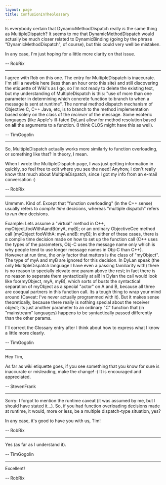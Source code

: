 ```yaml
---
layout: page
title: ConfusionInTheGlossary
---
```




Is everybody certain that DynamicMethodDispatch really *is* the same thing as MultipleDispatch? It seems to me that DynamicMethodDispatch would actually be much closer related to DynamicBinding (going by the phrase "DynamicMethodDispatch", of course), but this could very well be mistaken.

In any case, I'm just hoping for a little more clarity on that issue.

-- RobRix

----

I agree with Rob on this one. The entry for MultipleDispatch is inaccurate. I'm still a newbie here (less than an hour onto this site) and still discovering the etiquette of Wiki's as I go, so I'm not ready to delete the existing text, but my understanding of MultipleDispatch is this: "use of more than one parameter in  determining which concrete function to branch to when a message is sent at runtime". The normal method dispatch mechanism of Objective C, C++ Java, etc, is to branch to the method implementation based solely on the class of the *reciever* of the message. Some esoteric languages (like Apple's ill-fated DyLan) allow for method resolution based on **all** the arguments to a function. (I think CLOS might have this as well).

-- TimGogolin

----

So, MultipleDispatch actually works more similarly to function overloading, or something like that? In theory, I mean.

When I wrote the MultipleDispatch page, I was just getting information in quickly, so feel free to edit where you see the need! Anyhow, I don't really know that much about MultipleDispatch, since I got my info from an e-mail conversation :)

-- RobRix

----

Ummmm. Kind of. Except that "function overloading" (in the C++ sense) usually refers to *compile time* decisions, whereas "multiple dispatch" refers to *run time* decisions. 

Example:
Lets assume a "virtual" method in C++, myObject.fooWithAandB(myA, myB); or an ordinary ObjectiveCee method call [myObject fooWithA: myA andB: myB]; In either of these cases, there is a compile time decision made on how to set up the function call (C++ uses the types of the parameters, Obj-C uses the message name only which is why people tend to use longer message names in Obj-C than C++). However at run time, the only factor that matters is the class of "myObject". The type of myA and myB are ignored for this decision. In DyLan speak (the only MultipleDispatch language I have even a passing familiarity with) there is no reason to specially elevate one param above the rest; in fact there is no reason to seperate them syntactically at all! In Dylan the call would look like foo(myObject, myA, myB), which sorts of busts the syntactical separation of myObject as a special "actor" on A and B, because all three are coequal partners in this function call. Its a tough thing to wrap your mind around (Caveat: I've never actually programmed with it). But it makes sense theoretically, because there really is nothing special about the receiver object; its just another parameter to an ordinary "C" function that (in "mainstream" languages) happens to be syntactically passed differently than the other params.

I'll correct the Glossary entry after I think about how to express what I know a little more clearly.

-- TimGogolin

----

Hey Tim,

As far as wiki etiquette goes, if you see something that you know for sure is inaccurate or misleading, make the change! :)  It is encouraged and appreciated.

-- StevenFrank

----

Sorry: I forgot to mention the runtime caveat (it was assumed by me, but I should have stated it...). So, if you had function overloading decisions made at runtime, it would, more or less, be a multiple dispatch-type situation, yes?

In any case, it's good to have you with us, Tim!

-- RobRix

----

Yes (as far as I understand it).

-- TimGogolin

----

Excellent!

-- RobRix

